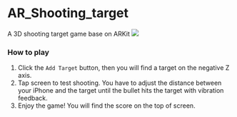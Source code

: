 # AR_Shooting_target
A 3D shooting target game base on ARKit
![](https://ws2.sinaimg.cn/large/006tNc79gy1fo85szobsvg30go104b2o.gif)

### How to play
1. Click the `Add Target` button, then you will find a target on the negative Z axis.
2. Tap screen to test shooting. You have to adjust the distance between your iPhone and the target until the bullet hits the target with vibration feedback.
3. Enjoy the game! You will find the score on the top of screen.
